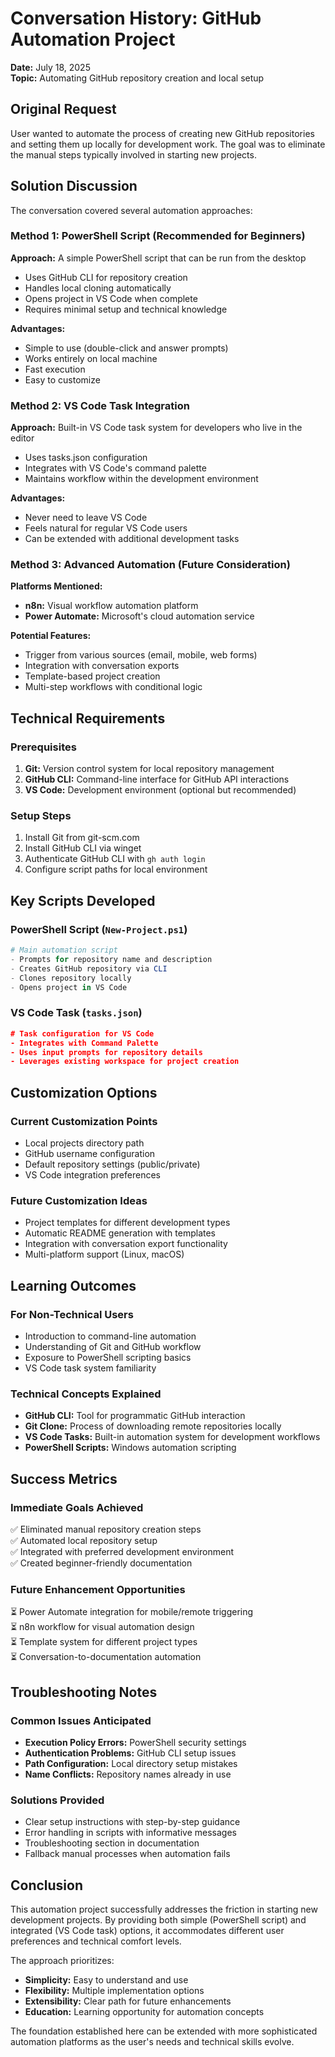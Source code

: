 # Conversation History: GitHub Automation Project

**Date:** July 18, 2025  
**Topic:** Automating GitHub repository creation and local setup

## Original Request

User wanted to automate the process of creating new GitHub repositories and setting them up locally for development work. The goal was to eliminate the manual steps typically involved in starting new projects.

## Solution Discussion

The conversation covered several automation approaches:

### Method 1: PowerShell Script (Recommended for Beginners)

**Approach:** A simple PowerShell script that can be run from the desktop
- Uses GitHub CLI for repository creation
- Handles local cloning automatically  
- Opens project in VS Code when complete
- Requires minimal setup and technical knowledge

**Advantages:**
- Simple to use (double-click and answer prompts)
- Works entirely on local machine
- Fast execution
- Easy to customize

### Method 2: VS Code Task Integration

**Approach:** Built-in VS Code task system for developers who live in the editor
- Uses tasks.json configuration
- Integrates with VS Code's command palette
- Maintains workflow within the development environment

**Advantages:**
- Never need to leave VS Code
- Feels natural for regular VS Code users
- Can be extended with additional development tasks

### Method 3: Advanced Automation (Future Consideration)

**Platforms Mentioned:**
- **n8n:** Visual workflow automation platform
- **Power Automate:** Microsoft's cloud automation service

**Potential Features:**
- Trigger from various sources (email, mobile, web forms)
- Integration with conversation exports
- Template-based project creation
- Multi-step workflows with conditional logic

## Technical Requirements

### Prerequisites
1. **Git:** Version control system for local repository management
2. **GitHub CLI:** Command-line interface for GitHub API interactions
3. **VS Code:** Development environment (optional but recommended)

### Setup Steps
1. Install Git from git-scm.com
2. Install GitHub CLI via winget
3. Authenticate GitHub CLI with `gh auth login`
4. Configure script paths for local environment

## Key Scripts Developed

### PowerShell Script (`New-Project.ps1`)
```powershell
# Main automation script
- Prompts for repository name and description
- Creates GitHub repository via CLI
- Clones repository locally
- Opens project in VS Code
```

### VS Code Task (`tasks.json`)
```json
# Task configuration for VS Code
- Integrates with Command Palette
- Uses input prompts for repository details
- Leverages existing workspace for project creation
```

## Customization Options

### Current Customization Points
- Local projects directory path
- GitHub username configuration
- Default repository settings (public/private)
- VS Code integration preferences

### Future Customization Ideas
- Project templates for different development types
- Automatic README generation with templates
- Integration with conversation export functionality
- Multi-platform support (Linux, macOS)

## Learning Outcomes

### For Non-Technical Users
- Introduction to command-line automation
- Understanding of Git and GitHub workflow
- Exposure to PowerShell scripting basics
- VS Code task system familiarity

### Technical Concepts Explained
- **GitHub CLI:** Tool for programmatic GitHub interaction
- **Git Clone:** Process of downloading remote repositories locally
- **VS Code Tasks:** Built-in automation system for development workflows
- **PowerShell Scripts:** Windows automation scripting

## Success Metrics

### Immediate Goals Achieved
✅ Eliminated manual repository creation steps  
✅ Automated local repository setup  
✅ Integrated with preferred development environment  
✅ Created beginner-friendly documentation  

### Future Enhancement Opportunities
⏳ Power Automate integration for mobile/remote triggering  
⏳ n8n workflow for visual automation design  
⏳ Template system for different project types  
⏳ Conversation-to-documentation automation  

## Troubleshooting Notes

### Common Issues Anticipated
- **Execution Policy Errors:** PowerShell security settings
- **Authentication Problems:** GitHub CLI setup issues
- **Path Configuration:** Local directory setup mistakes
- **Name Conflicts:** Repository names already in use

### Solutions Provided
- Clear setup instructions with step-by-step guidance
- Error handling in scripts with informative messages
- Troubleshooting section in documentation
- Fallback manual processes when automation fails

## Conclusion

This automation project successfully addresses the friction in starting new development projects. By providing both simple (PowerShell script) and integrated (VS Code task) options, it accommodates different user preferences and technical comfort levels.

The approach prioritizes:
- **Simplicity:** Easy to understand and use
- **Flexibility:** Multiple implementation options
- **Extensibility:** Clear path for future enhancements
- **Education:** Learning opportunity for automation concepts

The foundation established here can be extended with more sophisticated automation platforms as the user's needs and technical skills evolve.
